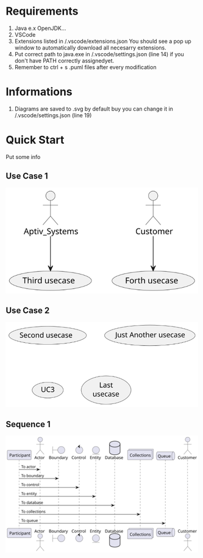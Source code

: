 # Requirements
1. Java e.x OpenJDK...
2. VSCode
3. Extensions listed in /.vscode/extensions.json
   You should see a pop up window to automatically download all necesarry extensions.
5. Put correct path to java.exe in /.vscode/settings.json (line 14) 
   if you don't have PATH correctly assignedyet.
6. Remember to ctrl + s .puml files after every modification

# Informations
1. Diagrams are saved to .svg by default buy you can change it in /.vscode/settings.json (line 19)


# Quick Start
Put some info

## Use Case 1

![alt](diagrams/UseCases/UseCase1.svg)


## Use Case 2
![alt](diagrams/UseCases/UseCase2.svg)


## Sequence 1
![alt](diagrams/Sequences/SequenceDiagram1.svg)